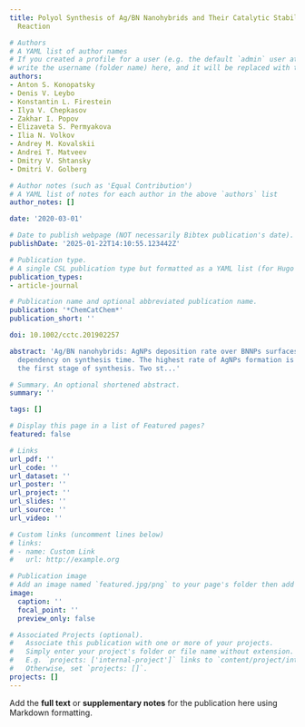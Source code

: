 ```yaml
---
title: Polyol Synthesis of Ag/BN Nanohybrids and Their Catalytic Stability in CO Oxidation
  Reaction

# Authors
# A YAML list of author names
# If you created a profile for a user (e.g. the default `admin` user at `content/authors/admin/`), 
# write the username (folder name) here, and it will be replaced with their full name and linked to their profile.
authors:
- Anton S. Konopatsky
- Denis V. Leybo
- Konstantin L. Firestein
- Ilya V. Chepkasov
- Zakhar I. Popov
- Elizaveta S. Permyakova
- Ilia N. Volkov
- Andrey M. Kovalskii
- Andrei T. Matveev
- Dmitry V. Shtansky
- Dmitri V. Golberg

# Author notes (such as 'Equal Contribution')
# A YAML list of notes for each author in the above `authors` list
author_notes: []

date: '2020-03-01'

# Date to publish webpage (NOT necessarily Bibtex publication's date).
publishDate: '2025-01-22T14:10:55.123442Z'

# Publication type.
# A single CSL publication type but formatted as a YAML list (for Hugo requirements).
publication_types:
- article-journal

# Publication name and optional abbreviated publication name.
publication: '*ChemCatChem*'
publication_short: ''

doi: 10.1002/cctc.201902257

abstract: 'Ag/BN nanohybrids: AgNPs deposition rate over BNNPs surfaces has a non-linear
  dependency on synthesis time. The highest rate of AgNPs formation is observed during
  the first stage of synthesis. Two st...'

# Summary. An optional shortened abstract.
summary: ''

tags: []

# Display this page in a list of Featured pages?
featured: false

# Links
url_pdf: ''
url_code: ''
url_dataset: ''
url_poster: ''
url_project: ''
url_slides: ''
url_source: ''
url_video: ''

# Custom links (uncomment lines below)
# links:
# - name: Custom Link
#   url: http://example.org

# Publication image
# Add an image named `featured.jpg/png` to your page's folder then add a caption below.
image:
  caption: ''
  focal_point: ''
  preview_only: false

# Associated Projects (optional).
#   Associate this publication with one or more of your projects.
#   Simply enter your project's folder or file name without extension.
#   E.g. `projects: ['internal-project']` links to `content/project/internal-project/index.md`.
#   Otherwise, set `projects: []`.
projects: []
---
```


Add the **full text** or **supplementary notes** for the publication here using Markdown formatting.
